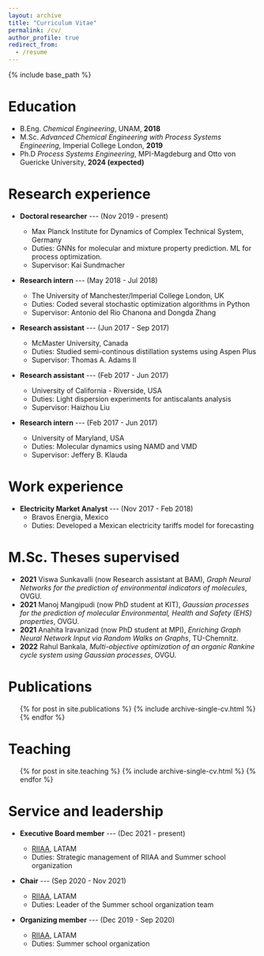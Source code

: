 ```yaml
---
layout: archive
title: "Curriculum Vitae"
permalink: /cv/
author_profile: true
redirect_from:
  - /resume
---
```


{% include base_path %}

Education
======
* B.Eng. *Chemical Engineering*, UNAM, **2018**
* M.Sc. *Advanced Chemical Engineering with Process Systems Engineering*, Imperial College London, **2019**
* Ph.D *Process Systems Engineering*, MPI-Magdeburg and Otto von Guericke University, **2024 (expected)**

Research experience
======
* **Doctoral researcher** --- (Nov 2019 - present)
  * Max Planck Institute for Dynamics of Complex Technical System, Germany
  * Duties: GNNs for molecular and mixture property prediction. ML for process optimization.
  * Supervisor: Kai Sundmacher

* **Research intern** --- (May 2018 - Jul 2018)
  * The University of Manchester/Imperial College London, UK
  * Duties: Coded several stochastic optimization algorithms in Python
  * Supervisor: Antonio del Rio Chanona and Dongda Zhang

* **Research assistant** --- (Jun 2017 - Sep 2017)
  * McMaster University, Canada
  * Duties: Studied semi-continous distillation systems using Aspen Plus
  * Supervisor: Thomas A. Adams II

* **Research assistant** --- (Feb 2017 - Jun 2017)
  * University of California - Riverside, USA
  * Duties: Light dispersion experiments for antiscalants analysis 
  * Supervisor: Haizhou Liu

* **Research intern** --- (Feb 2017 - Jun 2017)
  * University of Maryland, USA
  * Duties: Molecular dynamics using NAMD and VMD 
  * Supervisor: Jeffery B. Klauda

Work experience
======
* **Electricity Market Analyst** --- (Nov 2017 - Feb 2018)
  * Bravos Energia, Mexico
  * Duties: Developed a Mexican electricity tariffs model for forecasting

M.Sc. Theses supervised
======
* **2021** Viswa Sunkavalli (now Research assistant at BAM), *Graph Neural Networks for the prediction of environmental indicators of molecules*, OVGU.
* **2021** Manoj Mangipudi (now PhD student at KIT), *Gaussian processes for the prediction of molecular Environmental, Health and Safety (EHS) properties*, OVGU.
* **2021** Anahita Iravanizad (now PhD student at MPI), *Enriching Graph Neural Network Input via Random Walks on Graphs*, TU-Chemnitz.
* **2022** Rahul Bankala, *Multi-objective optimization of an organic Rankine cycle system using Gaussian processes*, OVGU.
  

Publications
======
  <ul>{% for post in site.publications %}
    {% include archive-single-cv.html %}
  {% endfor %}</ul>
  
  
Teaching
======
  <ul>{% for post in site.teaching %}
    {% include archive-single-cv.html %}
  {% endfor %}</ul>
  
Service and leadership
======
* **Executive Board member** --- (Dec 2021 - present)
  * [RIIAA](https://www.riiaa.org/), LATAM
  * Duties: Strategic management of RIIAA and Summer school organization

* **Chair** --- (Sep 2020 - Nov 2021)
  * [RIIAA](https://www.riiaa.org/), LATAM
  * Duties: Leader of the Summer school organization team

* **Organizing member** --- (Dec 2019 - Sep 2020)
  * [RIIAA](https://www.riiaa.org/), LATAM
  * Duties: Summer school organization
